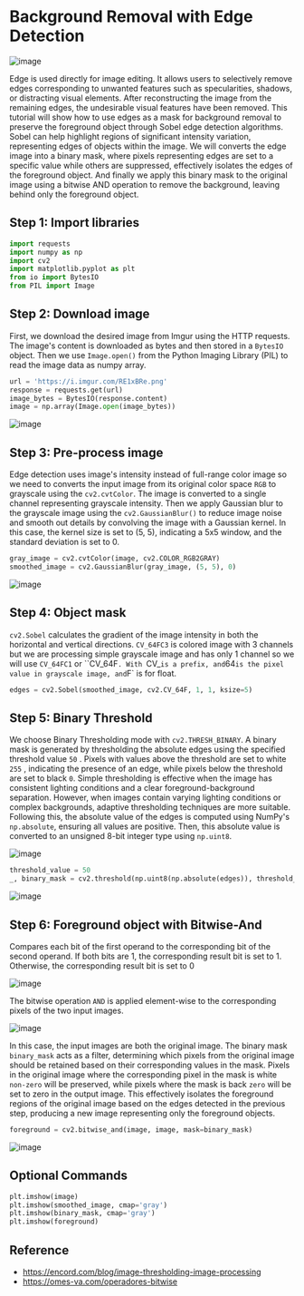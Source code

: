 # Background Removal with Edge Detection

![image](https://github.com/hughiephan/DPL/assets/16631121/4340639d-5e19-434b-92bc-6a19309186c6)

Edge is used directly for image editing. It allows users to selectively remove edges corresponding to unwanted features such as specularities, shadows, or distracting visual elements. After reconstructing the image from the remaining edges, the undesirable visual features have been removed. This tutorial will show how to use edges as a mask for background removal to preserve the foreground object through Sobel edge detection algorithms. Sobel can help highlight regions of significant intensity variation, representing edges of objects within the image. We will converts the edge image into a binary mask, where pixels representing edges are set to a specific value while others are suppressed, effectively isolates the edges of the foreground object. And finally we apply this binary mask to the original image using a bitwise AND operation to remove the background, leaving behind only the foreground object.

## Step 1: Import libraries

```python
import requests
import numpy as np
import cv2
import matplotlib.pyplot as plt
from io import BytesIO
from PIL import Image
```

## Step 2: Download image

First, we download the desired image from Imgur using the HTTP requests. The image's content is downloaded as bytes and then stored in a `BytesIO` object. Then we use `Image.open()` from the Python Imaging Library (PIL) to read the image data as numpy array.

```python
url = 'https://i.imgur.com/RE1xBRe.png'
response = requests.get(url)
image_bytes = BytesIO(response.content)
image = np.array(Image.open(image_bytes))
```

![image](https://github.com/hughiephan/DPL/assets/16631121/357b2e56-8eb2-4b86-8e0c-28d811128afd)

## Step 3: Pre-process image

Edge detection uses image's intensity instead of full-range color image so we need to converts the input image from its original color space `RGB` to grayscale using the `cv2.cvtColor`. The image is converted to a single channel representing grayscale intensity. Then we apply Gaussian blur to the grayscale image using the `cv2.GaussianBlur()` to reduce image noise and smooth out details by convolving the image with a Gaussian kernel. In this case, the kernel size is set to (5, 5), indicating a 5x5 window, and the standard deviation is set to 0.

```python
gray_image = cv2.cvtColor(image, cv2.COLOR_RGB2GRAY)
smoothed_image = cv2.GaussianBlur(gray_image, (5, 5), 0)
```
![image](https://github.com/hughiephan/DPL/assets/16631121/ae2f90cc-2f81-4d8e-8c78-2197d5a6ad4c)

## Step 4: Object mask

`cv2.Sobel` calculates the gradient of the image intensity in both the horizontal and vertical directions. `CV_64FC3` is colored image with 3 channels but we are processing simple grayscale image and has only 1 channel so we will use `CV_64FC1` or ``CV_64F`. With `CV_` is a prefix, and `64` is the pixel value in grayscale image, and `F` is for float.

```python
edges = cv2.Sobel(smoothed_image, cv2.CV_64F, 1, 1, ksize=5)
```

## Step 5: Binary Threshold

We choose Binary Thresholding mode with `cv2.THRESH_BINARY`. A binary mask is generated by thresholding the absolute edges using the specified threshold value `50` . Pixels with values above the threshold are set to white `255` , indicating the presence of an edge, while pixels below the threshold are set to black `0`. Simple thresholding is effective when the image has consistent lighting conditions and a clear foreground-background separation. However, when images contain varying lighting conditions or complex backgrounds, adaptive thresholding techniques are more suitable. Following this, the absolute value of the edges is computed using NumPy's `np.absolute`, ensuring all values are positive. Then, this absolute value is converted to an unsigned 8-bit integer type using `np.uint8`. 

![image](https://github.com/hughiephan/DPL/assets/16631121/339684cb-33a1-4d98-9190-d145bc6a4cae)

```python
threshold_value = 50
_, binary_mask = cv2.threshold(np.uint8(np.absolute(edges)), threshold_value, 255, cv2.THRESH_BINARY)
```

![image](https://github.com/hughiephan/DPL/assets/16631121/9d5e5f5b-fd6f-4f3a-bd2c-8b4707e80e5d)

## Step 6: Foreground object with Bitwise-And

Compares each bit of the first operand to the corresponding bit of the second operand. If both bits are 1, the corresponding result bit is set to 1. Otherwise, the corresponding result bit is set to 0

![image](https://github.com/hughiephan/DPL/assets/16631121/2702e4b5-8220-4617-9750-f62a8bfadbf6)

The bitwise operation `AND` is applied element-wise to the corresponding pixels of the two input images. 

![image](https://github.com/hughiephan/DPL/assets/16631121/213b65bf-ea8a-4bcb-a1a8-5ff15b10243f)

In this case, the input images are both the original image. The binary mask `binary_mask` acts as a filter, determining which pixels from the original image should be retained based on their corresponding values in the mask. Pixels in the original image where the corresponding pixel in the mask is white `non-zero` will be preserved, while pixels where the mask is back `zero` will be set to zero in the output image. This effectively isolates the foreground regions of the original image based on the edges detected in the previous step, producing a new image representing only the foreground objects. 

```python
foreground = cv2.bitwise_and(image, image, mask=binary_mask)
```

![image](https://github.com/hughiephan/DPL/assets/16631121/a6a29d17-b3ac-40eb-8b02-3b812d3275bc)

## Optional Commands
```python
plt.imshow(image)
plt.imshow(smoothed_image, cmap='gray')
plt.imshow(binary_mask, cmap='gray')
plt.imshow(foreground)
```

## Reference
- https://encord.com/blog/image-thresholding-image-processing
- https://omes-va.com/operadores-bitwise
